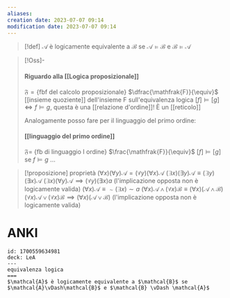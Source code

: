 ```yaml
---
aliases: 
creation date: 2023-07-07 09:14
modification date: 2023-07-07 09:14
---
```


>[!def]
>$\mathcal{A}$ è logicamente equivalente a $\mathcal{B}$ se $\mathcal{A} \vDash \mathcal{B}$ e $\mathcal{B} \vDash \mathcal{A}$


>[!Oss]-
>#### Riguardo alla [[Logica proposizionale]]
>$\mathfrak F = \{ \text{fbf del calcolo proposizionale} \}$
>$\dfrac{\mathfrak{F}}{\equiv}$ [[insieme quoziente]] dell'insieme F sull'equivalenza logica
>$[f] \vDash [g] \iff f \vDash g$, questa è una [[relazione d'ordine]]!
>È un [[reticolo]]
>
>Analogamente posso fare per il linguaggio del primo ordine:
>
>#### [[linguaggio del primo ordine]]
>$\mathfrak{F} =$ {fb di linguaggio I ordine}
>$\frac{\mathfrak{F}}{\equiv}$
>$[f] \vDash [g]$ se $f \vDash g$
>...


>[!proposizione] proprietà
>$(\forall x)(\forall y)\mathcal{A}= (\forall y)(\forall x) \mathcal{A}$
>$(\exists x)(\exists y) \mathcal{A} \equiv (\exists y)(\exists x) \mathcal{A}$
>$(\exists x)(\forall y) \mathcal{A} \implies (\forall y)(\exists x)a$ (l'implicazione opposta non è logicamente valida)
>$(\forall x) \mathcal{A} \equiv \sim (\exists x) \sim a$
>$(\forall x) \mathcal{ A} \land (\forall x) \mathcal{B} \equiv (\forall x) (\mathcal{A} \land \mathcal{B})$
>$(\forall x) \mathcal{A} \lor (\forall x) \mathcal{B} \implies (\forall x) (\mathcal{A} \lor \mathcal{B})$ (l'implicazione opposta non è logicamente valida)

# ANKI

```anki
id: 1700559634981
deck: LeA
---
equivalenza logica
===
$\mathcal{A}$ è logicamente equivalente a $\mathcal{B}$ se $\mathcal{A}\vDash\mathcal{B}$ e $\mathcal{B} \vDash \mathcal{A}$
```
